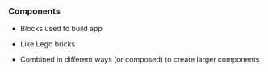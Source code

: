 ### Components

- Blocks used to build app

- Like Lego bricks

- Combined in different ways (or composed) to create larger components
